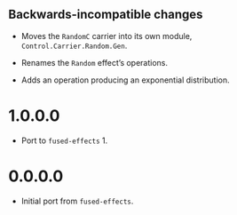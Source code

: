 ## Backwards-incompatible changes

- Moves the `RandomC` carrier into its own module, `Control.Carrier.Random.Gen`.

- Renames the `Random` effect’s operations.

- Adds an operation producing an exponential distribution.


# 1.0.0.0

- Port to `fused-effects` 1.


# 0.0.0.0

- Initial port from `fused-effects`.
